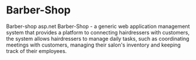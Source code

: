 # Barber-Shop
Barber-shop asp.net 
 Barber-Shop - a generic web application management system that provides a platform to
connecting hairdressers with customers, the system allows hairdressers to manage daily tasks, such
as coordinating meetings with customers, managing their salon's inventory and keeping track of
their employees.

